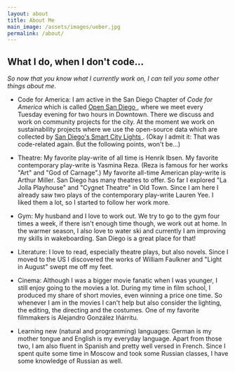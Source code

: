 ```yaml
---
layout: about
title: About Me
main_image: /assets/images/ueber.jpg
permalink: /about/
---
```



## What I do, when I don't code...
*So now that you know what I currently work on, I can tell you some other things about me.*

* Code for America: I am active in the San Diego Chapter of *Code for America* which is called <a href="https://opensandiego.org/"> Open San Diego </a>, where we meet every Tuesday evening for two hours in Downtown. There we discuss and work on community projects for the city. At the moment we work on sustainability projects where we use the open-source data which are collected by <a href="https://www.sandiego.gov/sustainability/energy-and-water-efficiency/programs-projects/smart-city"> San Diego's Smart City Lights </a>. (Okay I admit it: That was code-related again. But the following points, won't be...)

* Theatre: My favorite play-write of all time is Henrik Ibsen. My favorite contemporary play-write is Yasmina Reza. (Reza is famous for her works "Art" and "God of Carnage".) My favorite all-time American play-write is Arthur Miller. San Diego has many theatres to offer. So far I explored "La Jolla Playhouse" and "Cygnet Theatre" in Old Town. Since I am here I already saw two plays of the contemporary play-write Lauren Yee. I liked them a lot, so I started to follow her work more. 

* Gym: My husband and I love to work out. We try to go to the gym four times a week, if there isn't enough time though, we work out at home. In the warmer season, I also love to water ski and currently I am improving my skills in wakeboarding. San Diego is a great place for that! 

* Literature: I love to read, especially theatre plays, but also novels. Since I moved to the US I discovered the works of William Faulkner and "Light in August" swept me off my feet. 

* Cinema: Although I was a bigger movie fanatic when I was younger, I still enjoy going to the movies a lot. During my time in film school, I produced my share of short movies, even winning a price one time. So whenever I am in the movies I can't help but also consider the lighting, the editing, the directing and the costumes. One of my favorite filmmakers is Alejandro González Iñárritu. 

* Learning new (natural and programming) languages: German is my mother tongue and English is my everyday language. Apart from those two, I am also fluent in Spanish and pretty well versed in French. Since I spent quite some time in Moscow and took some Russian classes, I have some knowledge of Russian as well. 





